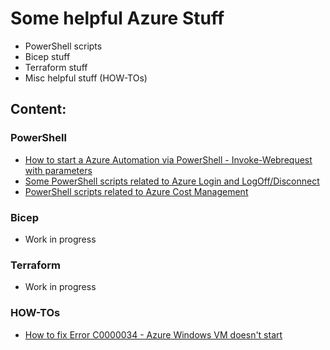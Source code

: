 # Some helpful Azure Stuff
- PowerShell scripts
- Bicep stuff
- Terraform stuff
- Misc helpful stuff (HOW-TOs)

## Content:
### PowerShell
- [How to start a Azure Automation via PowerShell - Invoke-Webrequest with parameters](How_to_start_AzureAutomationRunbook_viaWebhook_Powershell)
- [Some PowerShell scripts related to Azure Login and LogOff/Disconnect](Azure_Login_and_Connect)
- [PowerShell scripts related to Azure Cost Management](Azure_Costmanagement)

### Bicep
- Work in progress

### Terraform
- Work in progress

### HOW-TOs
- [How to fix Error C0000034 - Azure Windows VM doesn't start](How_to_fix_Error_C0000034_Azure_VM_booting)